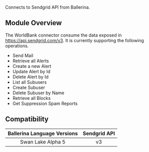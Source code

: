Connects to Sendgrid API from Ballerina.

## Module Overview

The WorldBank connector consume the data exposed in https://api.sendgrid.com/v3. It is currently supporting the following operations.

- Send Mail
- Retrieve all Alerts
- Create a new Alert
- Update Alert by Id
- Delete Alert by Id
- List all Subusers
- Create Subuser
- Delete Subuser by Name
- Retrieve all Blocks
- Get Suppression Spam Reports

## Compatibility

| Ballerina Language Versions  | Sendgrid API             |
|:----------------------------:|:------------------------:|
|  Swan Lake Alpha 5           |   v3                     |